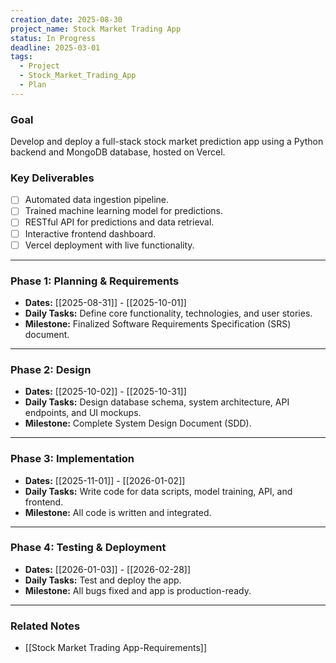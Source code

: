 ```yaml
---
creation_date: 2025-08-30
project_name: Stock Market Trading App
status: In Progress
deadline: 2025-03-01
tags:
  - Project
  - Stock_Market_Trading_App
  - Plan
---
```


### Goal
Develop and deploy a full-stack stock market prediction app using a Python backend and MongoDB database, hosted on Vercel.

### Key Deliverables
- [ ] Automated data ingestion pipeline.
- [ ] Trained machine learning model for predictions.
- [ ] RESTful API for predictions and data retrieval.
- [ ] Interactive frontend dashboard.
- [ ] Vercel deployment with live functionality.

---

### Phase 1: Planning & Requirements
- **Dates:** [[2025-08-31]] - [[2025-10-01]]
- **Daily Tasks:** Define core functionality, technologies, and user stories.
- **Milestone:** Finalized Software Requirements Specification (SRS) document.

---

### Phase 2: Design
- **Dates:** [[2025-10-02]] - [[2025-10-31]]
- **Daily Tasks:** Design database schema, system architecture, API endpoints, and UI mockups.
- **Milestone:** Complete System Design Document (SDD).

---

### Phase 3: Implementation
- **Dates:** [[2025-11-01]] - [[2026-01-02]]
- **Daily Tasks:** Write code for data scripts, model training, API, and frontend.
- **Milestone:** All code is written and integrated.

---

### Phase 4: Testing & Deployment
- **Dates:** [[2026-01-03]] - [[2026-02-28]]
- **Daily Tasks:** Test and deploy the app.
- **Milestone:** All bugs fixed and app is production-ready.

---
### Related Notes
- [[Stock Market Trading App-Requirements]]